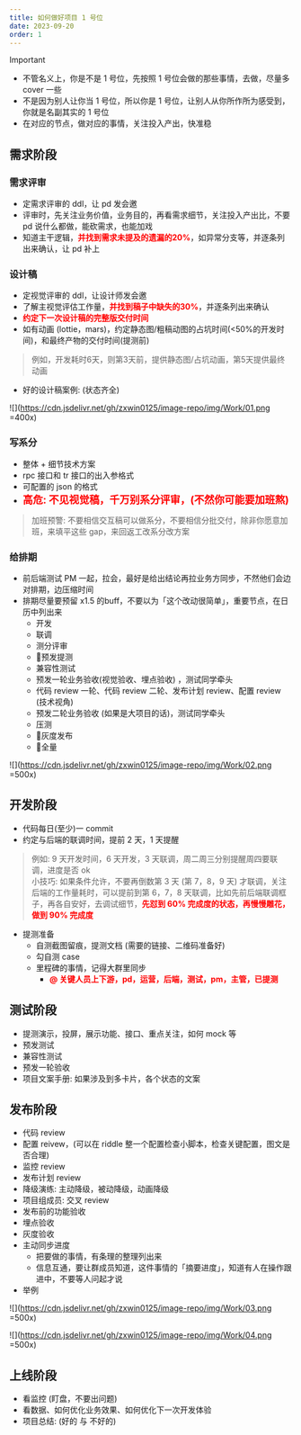 ```yaml
---
title: 如何做好项目 1 号位
date: 2023-09-20
order: 1
---
```


> [!important]
> - 不管名义上，你是不是 1 号位，先按照 1 号位会做的那些事情，去做，尽量多 cover 一些
> - 不是因为别人让你当 1 号位，所以你是 1 号位，让别人从你所作所为感受到，你就是名副其实的 1 号位
> - 在对应的节点，做对应的事情，关注投入产出，快准稳

## 需求阶段

### 需求评审

- 定需求评审的 ddl，让 pd 发会邀
- 评审时，先关注业务价值，业务目的，再看需求细节，关注投入产出比，不要 pd 说什么都做，能砍需求，也能加戏
- 知道主干逻辑，**<font color=red>并找到需求未提及的遗漏的20%</font>**，如异常分支等，并逐条列出来确认，让 pd 补上

### 设计稿

- 定视觉评审的 ddl，让设计师发会邀
- 了解主视觉评估工作量，**<font color=red>并找到稿子中缺失的30%</font>**，并逐条列出来确认
- **<font color=red>约定下一次设计稿的完整版交付时间</font>** 
- 如有动画 (lottie，mars)，约定静态图/粗稿动图的占坑时间(<50%的开发时间)，和最终产物的交付时间(提测前)
> 例如，开发耗时6天，则第3天前，提供静态图/占坑动画，第5天提供最终动画
- 好的设计稿案例: (状态齐全)

![](https://cdn.jsdelivr.net/gh/zxwin0125/image-repo/img/Work/01.png =400x)

### 写系分

- 整体 + 细节技术方案
- rpc 接口和 tr 接口的出入参格式
- 可配置的 json 的格式
- **<font size=4 color=red>高危: 不见视觉稿，千万别系分评审，(不然你可能要加班熬)</font>**
> 加班预警: 不要相信交互稿可以做系分，不要相信分批交付，除非你愿意加班，来填平这些 gap，来回返工改系分改方案

### 给排期

- 前后端测试 PM 一起，拉会，最好是给出结论再拉业务方同步，不然他们会边对排期，边压缩时间
- 排期尽量要预留 x1.5 的buff，不要以为「这个改动很简单」，重要节点，在日历中列出来
  - 开发
  - 联调
  - 测分评审
  - 🚩预发提测
  - 兼容性测试
  - 预发一轮业务验收(视觉验收、埋点验收) ，测试同学牵头
  - 代码 review 一轮、代码 review 二轮、发布计划 review、配置 review (技术视角)
  - 预发二轮业务验收 (如果是大项目的话)，测试同学牵头
  - 压测
  - 🚩灰度发布
  - 🚩全量

![](https://cdn.jsdelivr.net/gh/zxwin0125/image-repo/img/Work/02.png =500x)

## 开发阶段

- 代码每日(至少)一 commit
- 约定与后端的联调时间，提前 2 天，1 天提醒
> 例如: 9 天开发时间，6 天开发，3 天联调，周二周三分别提醒周四要联调，进度是否 ok<br>
> 小技巧: 如果条件允许，不要再倒数第 3 天 (第 7，8，9 天) 才联调，关注后端的工作量耗时，可以提前到第 6，7，8 天联调，比如先前后端联调框子，再各自安好，去调试细节，**<font color=red>先怼到 60% 完成度的状态，再慢慢雕花，做到 90% 完成度</font>**
- 提测准备
  - 自测截图留痕，提测文档 (需要的链接、二维码准备好)
  - 勾自测 case
  - 里程碑的事情，记得大群里同步
    - **<font color=red>@ 关键人员上下游，pd，运营，后端，测试，pm，主管，已提测</font>**

## 测试阶段

- 提测演示，投屏，展示功能、接口、重点关注，如何 mock 等
- 预发测试
- 兼容性测试
- 预发一轮验收
- 项目文案手册: 如果涉及到多卡片，各个状态的文案

## 发布阶段

- 代码 review
- 配置 reivew，(可以在 riddle 整一个配置检查小脚本，检查关键配置，图文是否合理)
- 监控 review
- 发布计划 review
- 降级演练: 主动降级，被动降级，动画降级
- 项目组成员: 交叉 review
- 发布前的功能验收
- 埋点验收
- 灰度验收
- 主动同步进度
  - 把要做的事情，有条理的整理列出来
  - 信息互通，要让群成员知道，这件事情的「摘要进度」，知道有人在操作跟进中，不要等人问起才说
- 举例

![](https://cdn.jsdelivr.net/gh/zxwin0125/image-repo/img/Work/03.png =500x)

![](https://cdn.jsdelivr.net/gh/zxwin0125/image-repo/img/Work/04.png =500x)

## 上线阶段

- 看监控 (盯盘，不要出问题)
- 看数据、如何优化业务效果、如何优化下一次开发体验
- 项目总结: (好的 与 不好的)
